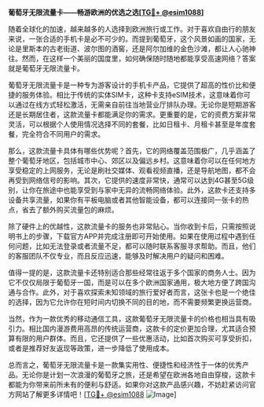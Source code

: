 **葡萄牙无限流量卡——畅游欧洲的优选之选[[TG💪+ @esim1088](https://t.me/s/esim1088)]**

随着全球化的加速，越来越多的人选择到欧洲旅行或工作。对于喜欢自由行的朋友来说，一张合适的手机卡是必不可少的。而提到葡萄牙，这个风景如画的国家，无论是里斯本的古老街道、波尔图的酒窖，还是阿尔加维的金色沙滩，都让人心驰神往。然而，在这样一个美丽的国度里，如何确保随时随地都能享受高速网络？答案就是葡萄牙无限流量卡。

葡萄牙无限流量卡是一种专为游客设计的手机卡产品，它提供了超高的性价比和便捷的服务体验。相比于传统的实体SIM卡，这种卡支持eSIM技术，这意味着你可以通过在线方式轻松激活，无需亲自前往当地营业厅排队办理。无论你是短期游客还是长期居住者，这款流量卡都能满足你的需求。更重要的是，它的资费方案非常灵活，可以根据个人使用情况选择不同的套餐，比如日租卡、月租卡甚至是年度套餐，完全符合不同用户的需求。

那么，这款流量卡具体有哪些优势呢？首先，它的网络覆盖范围极广，几乎涵盖了整个葡萄牙地区，包括城市中心、郊区以及偏远乡村。这意味着你可以在任何地方享受稳定的上网服务，无论是刷社交媒体、观看视频直播，还是导航地图，都不会再受到网络信号的影响。其次，它提供的速度非常快，通常可以达到4G甚至5G级别，让你在旅途中也能享受到与家中无异的流畅网络体验。此外，这款卡还支持多设备共享流量，如果你有平板电脑或者其他智能设备，都可以连接同一张卡的热点，省去了额外购买流量包的麻烦。

除了硬件上的优越性，这款流量卡的服务也非常贴心。当你收到卡后，只需按照说明书上的步骤，下载官方APP并完成注册即可开始使用。如果在使用过程中遇到任何问题，比如无法登录或者流量不足，都可以随时联系客服寻求帮助。而且，他们的客服团队不仅专业，而且反应迅速，能够及时解决用户的疑问和困难。

值得一提的是，这款流量卡还特别适合那些经常往返于多个国家的商务人士。因为它不仅仅局限于葡萄牙一国，而是可以在多个欧洲国家通用，极大地方便了跨国沟通与合作。此外，对于喜欢探索未知领域的旅行爱好者而言，这张卡也是一个绝佳的选择，因为它允许你在短时间内切换不同的目的地，而不需要频繁更换运营商。

当然，作为一款优秀的移动通信工具，这款葡萄牙无限流量卡的价格也相当具有吸引力。相比国内漫游费用高昂的传统运营商，这款卡的定价更加合理，尤其适合预算有限的用户群体。而且，它还提供了一些优惠活动，比如首次购买可享受折扣，或者是推荐好友返现等政策，进一步降低了使用成本。

总而言之，葡萄牙无限流量卡是一款集实用性、便捷性和经济性于一体的优秀产品。无论你是计划一次浪漫的葡萄牙之旅，还是希望在欧洲各地自由穿梭，这款卡都能为你带来前所未有的便利与舒适。如果你对这款产品感兴趣，不妨赶紧访问官方网站了解更多详情吧！[[TG💪+ @esim1088](https://t.me/s/esim1088) ![Image](https://i.postimg.cc/4NQfJmqS/Snipaste-2025-05-13-00-14-12.png)]